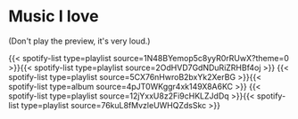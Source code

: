 # Music I love
(Don't play the preview, it's very loud.)

{{< spotify-list type=playlist source=1N48BYemop5c8yyR0rRUwX?theme=0  >}}{{< spotify-list type=playlist source=2OdHVD7GdNDuRiZRHBf4oj >}}
{{< spotify-list type=playlist source=5CX76nHwroB2bxYk2XerBG >}}{{< spotify-list type=album source=4pJT0WKggr4xk149X8A6KC >}}
{{< spotify-list type=playlist source=12jYxxU8z2Fi9cHKLZJdDq >}}{{< spotify-list type=playlist source=76kuL8fMvzleUWHQZdsSkc >}}
